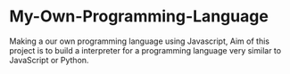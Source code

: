 # My-Own-Programming-Language

Making a our own programming language using Javascript,
Aim of this project is to build a interpreter for a programming language very similar to JavaScript or Python.
